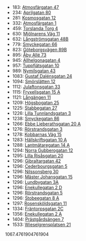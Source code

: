 - 183: [Atmosfärgatan 47](https://www.homeq.se/lagenhet/57858-3rum-goteborg-vastra-gotalands-lan-atmosfargatan/?ht_source=individual.57858&ht_container=search_results_list&ht_position=47&)
- 234: [Aprilgatan 80](https://www.homeq.se/lagenhet/58081-2rum-goteborg-vastra-gotalands-lan-aprilgatan/?ht_source=individual.58081&ht_container=search_results_list&ht_position=50&)
- 281: [Kosmosgatan 12](https://www.homeq.se/lagenhet/57859-3rum-goteborg-vastra-gotalands-lan-kosmosgatan/?ht_source=individual.57859&ht_container=search_results_list&ht_position=45&)
- 332: [Atmosfärgatan 1](https://www.homeq.se/lagenhet/57843-3rum-goteborg-vastra-gotalands-lan-atmosfargatan/?ht_source=individual.57843&ht_container=search_results_list&ht_position=44&)
- 459: [Torslanda Torg 4](https://www.homeq.se/lagenhet/56863-2rum-torslanda-vastra-gotalands-lan-torslanda-torg/?ht_source=individual.56863&ht_container=search_results_list&ht_position=52&)
- 630: [Mjölnarens Väg 11](https://www.homeq.se/lagenhet/57768-2rum-molnlycke-vastra-gotalands-lan-mjolnarens-vag/?ht_source=individual.57768&ht_container=search_results_list&ht_position=23&)
- 632: [Långströmsgatan 48B](https://www.homeq.se/lagenhet/57158-2rum-goteborg-vastra-gotalands-lan-langstromsgatan/?ht_source=individual.57158&ht_container=search_results_list&ht_position=41&)
- 779: [Smyckegatan 66](https://www.homeq.se/lagenhet/58088-2rum-vastra-frolunda-vastra-gotalands-lan-smyckegatan/?ht_source=individual.58088&ht_container=search_results_list&ht_position=8&)
- 823: [Göteborgsvägen 89B](https://www.homeq.se/lagenhet/56831-2rum-surte-vastra-gotalands-lan-goteborgsvagen/?ht_source=individual.56831&ht_container=search_results_list&ht_position=53&)
- 895: [Åby Allé 73](https://www.homeq.se/lagenhet/58051-2rum-goteborg-vastra-gotalands-lan-aby-alle/?ht_source=individual.58051&ht_container=search_results_list&ht_position=1&)
- 945: [Allhelgonagatan 4](https://www.homeq.se/lagenhet/58071-2rum-goteborg-vastra-gotalands-lan-allhelgonagatan/?ht_source=individual.58071&ht_container=search_results_list&ht_position=48&)
- 957: [Tuppfjätsgatan 10](https://www.homeq.se/lagenhet/57281-4rum-vastra-frolunda-vastra-gotalands-lan-tuppfjatsgatan/?ht_source=individual.57281&ht_container=search_results_list&ht_position=3&)
- 989: [Nymilsgatan 43](https://www.homeq.se/lagenhet/57719-2rum-goteborg-vastra-gotalands-lan-nymilsgatan/?ht_source=individual.57719&ht_container=search_results_list&ht_position=4&)
- 1083: [Gustaf Dalénsgatan 24](https://www.homeq.se/lagenhet/57679-2rum-goteborg-vastra-gotalands-lan-gustaf-dalensgatan/?ht_source=individual.57679&ht_container=search_results_list&ht_position=37&)
- 1094: [Smörslätten 12](https://www.homeq.se/lagenhet/57146-4rum-goteborg-vastra-gotalands-lan-smorslatten/?ht_source=individual.57146&ht_container=search_results_list&ht_position=39&)
- 1112: [Julaftonsgatan 33](https://www.homeq.se/lagenhet/58070-3rum-goteborg-vastra-gotalands-lan-julaftonsgatan/?ht_source=individual.58070&ht_container=search_results_list&ht_position=49&)
- 1115: [Fryxellsgatan 15 A](https://www.homeq.se/lagenhet/57460-2rum-goteborg-vastra-gotalands-lan-fryxellsgatan/?ht_source=individual.57460&ht_container=search_results_list&ht_position=38&)
- 1121: [Långängen 11](https://www.homeq.se/lagenhet/57677-2rum-goteborg-vastra-gotalands-lan-langangen/?ht_source=individual.57677&ht_container=search_results_list&ht_position=32&)
- 1209: [Högsbogatan 25](https://www.homeq.se/lagenhet/56440-2rum-goteborg-vastra-gotalands-lan-hogsbogatan/?ht_source=individual.56440&ht_container=search_results_list&ht_position=12&)
- 1225: [Stabbegatan 27](https://www.homeq.se/lagenhet/54249-2rum-goteborg-vastra-gotalands-lan-stabbegatan/?ht_source=individual.54249&ht_container=search_results_list&ht_position=31&)
- 1226: [Lilla Tunnlandsgatan 3](https://www.homeq.se/lagenhet/56749-2rum-goteborg-vastra-gotalands-lan-lilla-tunnlandsgatan/?ht_source=individual.56749&ht_container=search_results_list&ht_position=5&)
- 1238: [Smyckegatan 86](https://www.homeq.se/lagenhet/56490-2rum-vastra-frolunda-vastra-gotalands-lan-smyckegatan/?ht_source=individual.56490&ht_container=search_results_list&ht_position=11&)
- 1266: [Ebbe Lieberathsgatan 20 A](https://www.homeq.se/lagenhet/56818-2rum-goteborg-vastra-gotalands-lan-ebbe-lieberathsgatan/?ht_source=individual.56818&ht_container=search_results_list&ht_position=7&)
- 1276: [Rörstrandsgatan 3](https://www.homeq.se/lagenhet/42935-2rum-goteborg-vastra-gotalands-lan-rorstrandsgatan/?ht_source=individual.42935&ht_container=search_results_list&ht_position=29&)
- 1278: [Kobbarnas Väg 15](https://www.homeq.se/lagenhet/58042-2rum-goteborg-vastra-gotalands-lan-kobbarnas-vag/?ht_source=individual.58042&ht_container=search_results_list&ht_position=19&)
- 1283: [Hällskriftsgatan 10 A](https://www.homeq.se/lagenhet/57673-3rum-goteborg-vastra-gotalands-lan-hallskriftsgatan/?ht_source=individual.57673&ht_container=search_results_list&ht_position=40&)
- 1288: [Lantmätaregatan 14 A](https://www.homeq.se/lagenhet/57678-2rum-goteborg-vastra-gotalands-lan-lantmataregatan/?ht_source=individual.57678&ht_container=search_results_list&ht_position=36&)
- 1294: [Norra Gubberogatan 12](https://www.homeq.se/lagenhet/57294-2rum-goteborg-vastra-gotalands-lan-norra-gubberogatan/?ht_source=individual.57294&ht_container=search_results_list&ht_position=21&)
- 1295: [Lilla Risåsgatan 20](https://www.homeq.se/lagenhet/57812-3rum-goteborg-vastra-gotalands-lan-lilla-risasgatan/?ht_source=individual.57812&ht_container=search_results_list&ht_position=17&)
- 1296: [Gibraltargatan 42](https://www.homeq.se/lagenhet/54220-2rum-goteborg-vastra-gotalands-lan-gibraltargatan/?ht_source=individual.54220&ht_container=search_results_list&ht_position=14&)
- 1296: [Cederbourgsgatan 5](https://www.homeq.se/lagenhet/49021-2rum-goteborg-vastra-gotalands-lan-cederbourgsgatan/?ht_source=individual.49021&ht_container=search_results_list&ht_position=15&)
- 1296: [Nilssonsberg 30](https://www.homeq.se/lagenhet/57810-2rum-goteborg-vastra-gotalands-lan-nilssonsberg/?ht_source=individual.57810&ht_container=search_results_list&ht_position=16&)
- 1296: [Mäster Johansgatan 15](https://www.homeq.se/lagenhet/58044-2rum-goteborg-vastra-gotalands-lan-master-johansgatan/?ht_source=individual.58044&ht_container=search_results_list&ht_position=20&)
- 1296: [Lundbygatan 3A](https://www.homeq.se/lagenhet/56890-2rum-goteborg-vastra-gotalands-lan-lundbygatan/?ht_source=individual.56890&ht_container=search_results_list&ht_position=22&)
- 1296: [Enekullegatan 2 D](https://www.homeq.se/lagenhet/52974-2rum-goteborg-vastra-gotalands-lan-enekullegatan/?ht_source=individual.52974&ht_container=search_results_list&ht_position=27&)
- 1296: [Rörstrandsgatan 5](https://www.homeq.se/lagenhet/42936-2rum-goteborg-vastra-gotalands-lan-rorstrandsgatan/?ht_source=individual.42936&ht_container=search_results_list&ht_position=28&)
- 1296: [Stobeegatan 8 A](https://www.homeq.se/lagenhet/57878-2rum-goteborg-vastra-gotalands-lan-stobeegatan/?ht_source=individual.57878&ht_container=search_results_list&ht_position=30&)
- 1297: [Rosensköldsgatan 11](https://www.homeq.se/lagenhet/58003-2rum-goteborg-vastra-gotalands-lan-rosenskoldsgatan/?ht_source=individual.58003&ht_container=search_results_list&ht_position=13&)
- 1334: [Fräntorpsgatan 2C](https://www.homeq.se/lagenhet/57279-2rum-goteborg-vastra-gotalands-lan-frantorpsgatan/?ht_source=individual.57279&ht_container=search_results_list&ht_position=42&)
- 1356: [Enekullegatan 2 A](https://www.homeq.se/lagenhet/54976-2rum-goteborg-vastra-gotalands-lan-enekullegatan/?ht_source=individual.54976&ht_container=search_results_list&ht_position=25&)
- 1404: [Prästgårdsängen 7](https://www.homeq.se/lagenhet/55549-2rum-goteborg-vastra-gotalands-lan-prastgardsangen/?ht_source=individual.55549&ht_container=search_results_list&ht_position=18&)
- 1533: [Wieselgrensplatsen 21](https://www.homeq.se/lagenhet/57873-2rum-goteborg-vastra-gotalands-lan-wieselgrensplatsen/?ht_source=individual.57873&ht_container=search_results_list&ht_position=35&)

1067.4761904761904
